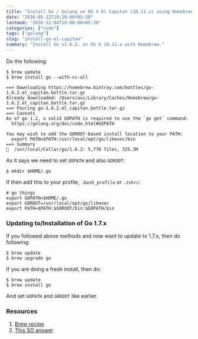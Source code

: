 ```yaml
---
title: "Install Go / Golang on OS X El Capitan (10.11.x) using Homebrew"
date: "2016-05-12T19:20:00+05:30"
lastmod: "2016-12-04T19:08:00+05:30"
categories: ["code"]
tags: ["golang"]
slug: "install-go-el-capitan"
summary: "Install Go v1.6.2. on OS X 10.11.x with Homebrew."
---
```


Do the following:

    $ brew update
    $ brew install go --with-cc-all

    ==> Downloading https://homebrew.bintray.com/bottles/go-1.6.2.el_capitan.bottle.tar.gz
    Already downloaded: /Users/avi/Library/Caches/Homebrew/go-1.6.2.el_capitan.bottle.tar.gz
    ==> Pouring go-1.6.2.el_capitan.bottle.tar.gz
    ==> Caveats
    As of go 1.2, a valid GOPATH is required to use the `go get` command:
      https://golang.org/doc/code.html#GOPATH

    You may wish to add the GOROOT-based install location to your PATH:
      export PATH=$PATH:/usr/local/opt/go/libexec/bin
    ==> Summary
    🍺  /usr/local/Cellar/go/1.6.2: 5,778 files, 325.3M

As it says we need to set `GOPATH` and also `GOROOT`:

    $ mkdir $HOME/.go

If then add this to your profile, `.bash_profile` or `.zshrc`:

    # go things
    export GOPATH=$HOME/.go
    export GOROOT=/usr/local/opt/go/libexec
    export PATH=$PATH:$GOROOT/bin:$GOPATH/bin

### Updating to/Installation of Go 1.7.x

If you followed above methods and now want to update to 1.7.x, then do following:

    $ brew update
    $ brew upgrade go

If you are doing a fresh install, then do:

    $ brew update
    $ brew install go

And set `GOPATH` and `GOROOT` like earlier.


### Resources

1. [Brew recipe](https://github.com/Homebrew/homebrew-core/blob/9c867d598eee0f77350155c11f3ece6717c9026c/Formula/go.rb)
2. [This SO answer](http://stackoverflow.com/a/28423229/1382297)